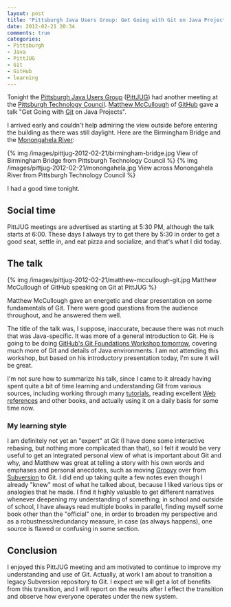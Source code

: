 ```yaml
---
layout: post
title: "Pittsburgh Java Users Group: Get Going with Git on Java Projects"
date: 2012-02-21 20:34
comments: true
categories:
- Pittsburgh
- Java
- PittJUG
- Git
- GitHub
- learning
---
```

Tonight the [Pittsburgh Java Users Group](http://java.net/projects/pittjug/) ([PittJUG](/blog/categories/pittjug/)) had another meeting at the [Pittsburgh Technology Council](http://www.pghtech.org/). [Matthew McCullough](http://twitter.com/matthewmccull) of [GitHub](http://github.com/) gave a talk "Get Going with [Git](http://git-scm.com/) on Java Projects".

I arrived early and couldn't help admiring the view outside before entering the building as there was still daylight. Here are the Birmingham Bridge and the [Monongahela River](http://en.wikipedia.org/wiki/Monongahela_River):

{% img /images/pittjug-2012-02-21/birmingham-bridge.jpg View of Birmingham Bridge from Pittsburgh Technology Council %}
{% img /images/pittjug-2012-02-21/monongahela.jpg View across Monongahela River from Pittsburgh Technology Council %}

I had a good time tonight.

<!--more-->

## Social time

PittJUG meetings are advertised as starting at 5:30 PM, although the talk starts at 6:00. These days I always try to get there by 5:30 in order to get a good seat, settle in, and eat pizza and socialize, and that's what I did today.

## The talk

{% img /images/pittjug-2012-02-21/matthew-mccullough-git.jpg Matthew McCullough of GitHub speaking on Git at PittJUG %}

Matthew McCullough gave an energetic and clear presentation on some fundamentals of Git. There were good questions from the audience throughout, and he answered them well.

The title of the talk was, I suppose, inaccurate, because there was not much that was Java-specific. It was more of a general introduction to Git. He is going to be doing [GitHub's Git Foundations Workshop tomorrow](http://www.pghtech.org/networks/PittJug/events.aspx), covering much more of Git and details of Java environments. I am not attending this workshop, but based on his introductory presentation today, I'm sure it will be great.

I'm not sure how to summarize his talk, since I came to it already having spent quite a bit of time learning and understanding Git from various sources, including working through many [tutorials](http://gitimmersion.com/), reading excellent [Web references](http://progit.org/) and other books, and actually using it on a daily basis for some time now.

### My learning style

I am definitely not yet an "expert" at Git (I have done some interactive rebasing, but nothing more complicated than that), so I felt it would be very useful to get an integrated personal view of what is important about Git and why, and Matthew was great at telling a story with his own words and emphases and personal anecdotes, such as moving [Groovy](http://groovy.codehaus.org/) over from [Subversion](http://subversion.apache.org/) to Git. I did end up taking quite a few notes even though I already "knew" most of what he talked about, because I liked various tips or analogies that he made. I find it highly valuable to get different narratives whenever deepening my understanding of something; in school and outside of school, I have always read multiple books in parallel, finding myself some book other than the "official" one, in order to broaden my perspective and as a robustness/redundancy measure, in case (as always happens), one source is flawed or confusing in some section.

## Conclusion

I enjoyed this PittJUG meeting and am motivated to continue to improve my understanding and use of Git. Actually, at work I am about to transition a legacy Subversion repository to Git. I expect we will get a lot of benefits from this transition, and I will report on the results after I effect the transition and observe how everyone operates under the new system.
